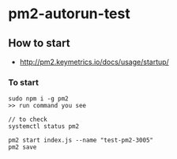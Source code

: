# pm2-autorun-test

## How to start 
- http://pm2.keymetrics.io/docs/usage/startup/

### To start

```
sudo npm i -g pm2
>> run command you see

// to check 
systemctl status pm2

pm2 start index.js --name "test-pm2-3005"
pm2 save
```